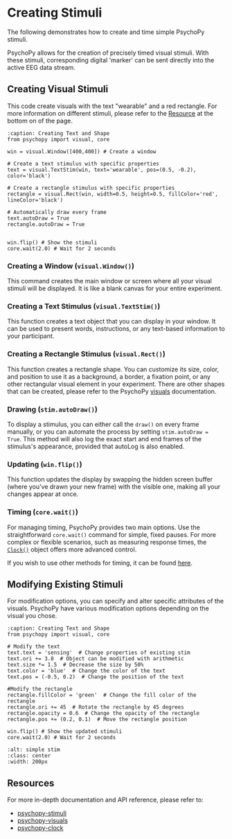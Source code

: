 # Creating Stimuli

The following demonstrates how to create and time simple PsychoPy stimuli.

PsychoPy allows for the creation of precisely timed visual stimuli.
With these stimuli, corresponding digital 'marker' can be sent directly into the active EEG data stream.

## Creating Visual Stimuli

This code create visuals with the text "wearable" and a red rectangle. For more information on different stimuli, please refer to the [Resource](#resources) at the bottom on of the page.

```{code-block} python
:caption: Creating Text and Shape
from psychopy import visual, core

win = visual.Window([400,400]) # Create a window

# Create a text stimulus with specific properties
text = visual.TextStim(win, text='wearable', pos=(0.5, -0.2), color='black') 

# Create a rectangle stimulus with specific properties
rectangle = visual.Rect(win, width=0.5, height=0.5, fillColor='red', lineColor='black')

# Automatically draw every frame 
text.autoDraw = True  
rectangle.autoDraw = True 


win.flip() # Show the stimuli
core.wait(2.0) # Wait for 2 seconds
```

### Creating a Window (```visual.Window()```)

This command creates the main window or screen where all your visual stimuli will be displayed. It is like a blank canvas for your entire experiment.

### Creating a Text Stimulus (```visual.TextStim()```)

This function creates a text object that you can display in your window. It can be used to present words, instructions, or any text-based information to your participant.

### Creating a Rectangle Stimulus (```visual.Rect()```)

This function creates a rectangle shape. You can customize its size, color, and position to use it as a background, a border, a fixation point, or any other rectangular visual element in your experiment. There are other shapes that can be created, please refer to the PsychoPy [visuals](https://www.psychopy.org/api/visual/index.html) documentation.

### Drawing (```stim.autoDraw()```)

To display a stimulus, you can either call the ```draw()``` on every frame manually, or you can automate the process by setting ```stim.autoDraw = True```. This method will also log the exact start and end frames of the stimulus's appearance, provided that autoLog is also enabled.

### Updating  (```win.flip()```)

This function updates the display by swapping the hidden screen buffer (where you've drawn your new frame) with the visible one, making all your changes appear at once.

### Timing (```core.wait()```)

For managing timing, PsychoPy provides two main options. Use the straightforward ```core.wait()``` command for simple, fixed pauses. For more complex or flexible scenarios, such as measuring response times, the [```Clock()```](https://www.psychopy.org/api/clock.html) object offers more advanced control.

If you wish to use other methods for timing, it can be found [here](https://discourse.psychopy.org/t/how-to-organise-the-timing-for-event-triggers-stimulus-presentation-and-keypresses/25937).

## Modifying Existing Stimuli

For modification options, you can specify and alter specific attributes of the visuals. PsychoPy have various modification options depending on the visual you chose.

```{code-block} python
:caption: Creating Text and Shape
from psychopy import visual, core

# Modify the text
text.text = 'sensing'  # Change properties of existing stim
text.ori += 3.8  # Object can be modified with arithmetic
text.size *= 1.5  # Decrease the size by 50%
text.color = 'blue'  # Change the color of the text
text.pos = (-0.5, 0.2)  # Change the position of the text

#Modify the rectangle
rectangle.fillColor = 'green'  # Change the fill color of the rectangle
rectangle.ori += 45  # Rotate the rectangle by 45 degrees
rectangle.opacity = 0.6  # Change the opacity of the rectangle
rectangle.pos += (0.2, 0.1)  # Move the rectangle position

win.flip() # Show the updated stimuli
core.wait(2.0) # Wait for 2 seconds
```

```{image} ../../_static/images/psychopy-stim.gif
:alt: simple stim
:class: center
:width: 200px
```

## Resources

For more in-depth documentation and API reference, please refer to:

* [psychopy-stimuli](https://www.psychopy.org/coder/codeStimuli.html)
* [psychopy-visuals](https://www.psychopy.org/api/visual/index.html)
* [psychopy-clock](https://www.psychopy.org/api/clock.html)
